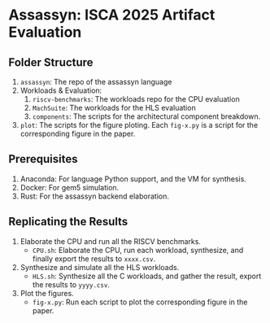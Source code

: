 # Assassyn: ISCA 2025 Artifact Evaluation

## Folder Structure

1. `assassyn`: The repo of the assassyn language
2. Workloads & Evaluation:
    1. `riscv-benchmarks`: The workloads repo for the CPU evaluation
    2. `MachSuite`: The workloads for the HLS evaluation
    3. `components`: The scripts for the architectural component breakdown.
3. `plot`: The scripts for the figure ploting. Each `fig-x.py` is a script for the corresponding figure in the paper.

## Prerequisites

1. Anaconda: For language Python support, and the VM for synthesis.
2. Docker: For gem5 simulation.
3. Rust: For the assassyn backend elaboration.

## Replicating the Results

1. Elaborate the CPU and run all the RISCV benchmarks.
    - `CPU.sh`: Elaborate the CPU, run each workload, synthesize, and finally export the results to `xxxx.csv`.
2. Synthesize and simulate all the HLS workloads.
    - `HLS.sh`: Synthesize all the C workloads, and gather the result, export the results to `yyyy.csv`.
3. Plot the figures.
    - `fig-x.py`: Run each script to plot the corresponding figure in the paper.
